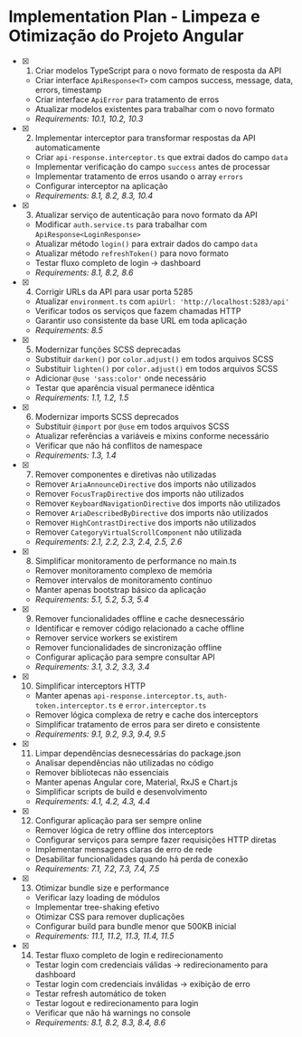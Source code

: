 # Implementation Plan - Limpeza e Otimização do Projeto Angular

- [x] 1. Criar modelos TypeScript para o novo formato de resposta da API
  - Criar interface `ApiResponse<T>` com campos success, message, data, errors, timestamp
  - Criar interface `ApiError` para tratamento de erros
  - Atualizar modelos existentes para trabalhar com o novo formato
  - _Requirements: 10.1, 10.2, 10.3_

- [x] 2. Implementar interceptor para transformar respostas da API automaticamente
  - Criar `api-response.interceptor.ts` que extrai dados do campo `data`
  - Implementar verificação do campo `success` antes de processar
  - Implementar tratamento de erros usando o array `errors`
  - Configurar interceptor na aplicação
  - _Requirements: 8.1, 8.2, 8.3, 10.4_

- [x] 3. Atualizar serviço de autenticação para novo formato da API
  - Modificar `auth.service.ts` para trabalhar com `ApiResponse<LoginResponse>`
  - Atualizar método `login()` para extrair dados do campo `data`
  - Atualizar método `refreshToken()` para novo formato
  - Testar fluxo completo de login → dashboard
  - _Requirements: 8.1, 8.2, 8.6_

- [x] 4. Corrigir URLs da API para usar porta 5285
  - Atualizar `environment.ts` com `apiUrl: 'http://localhost:5283/api'`
  - Verificar todos os serviços que fazem chamadas HTTP
  - Garantir uso consistente da base URL em toda aplicação
  - _Requirements: 8.5_

- [x] 5. Modernizar funções SCSS deprecadas
  - Substituir `darken()` por `color.adjust()` em todos arquivos SCSS
  - Substituir `lighten()` por `color.adjust()` em todos arquivos SCSS
  - Adicionar `@use 'sass:color'` onde necessário
  - Testar que aparência visual permanece idêntica
  - _Requirements: 1.1, 1.2, 1.5_

- [x] 6. Modernizar imports SCSS deprecados
  - Substituir `@import` por `@use` em todos arquivos SCSS
  - Atualizar referências a variáveis e mixins conforme necessário
  - Verificar que não há conflitos de namespace
  - _Requirements: 1.3, 1.4_

- [x] 7. Remover componentes e diretivas não utilizadas
  - Remover `AriaAnnounceDirective` dos imports não utilizados
  - Remover `FocusTrapDirective` dos imports não utilizados
  - Remover `KeyboardNavigationDirective` dos imports não utilizados
  - Remover `AriaDescribedByDirective` dos imports não utilizados
  - Remover `HighContrastDirective` dos imports não utilizados
  - Remover `CategoryVirtualScrollComponent` não utilizada
  - _Requirements: 2.1, 2.2, 2.3, 2.4, 2.5, 2.6_

- [x] 8. Simplificar monitoramento de performance no main.ts
  - Remover monitoramento complexo de memória
  - Remover intervalos de monitoramento contínuo
  - Manter apenas bootstrap básico da aplicação
  - _Requirements: 5.1, 5.2, 5.3, 5.4_

- [x] 9. Remover funcionalidades offline e cache desnecessário
  - Identificar e remover código relacionado a cache offline
  - Remover service workers se existirem
  - Remover funcionalidades de sincronização offline
  - Configurar aplicação para sempre consultar API
  - _Requirements: 3.1, 3.2, 3.3, 3.4_

- [x] 10. Simplificar interceptors HTTP
  - Manter apenas `api-response.interceptor.ts`, `auth-token.interceptor.ts` e `error.interceptor.ts`
  - Remover lógica complexa de retry e cache dos interceptors
  - Simplificar tratamento de erros para ser direto e consistente
  - _Requirements: 9.1, 9.2, 9.3, 9.4, 9.5_

- [x] 11. Limpar dependências desnecessárias do package.json
  - Analisar dependências não utilizadas no código
  - Remover bibliotecas não essenciais
  - Manter apenas Angular core, Material, RxJS e Chart.js
  - Simplificar scripts de build e desenvolvimento
  - _Requirements: 4.1, 4.2, 4.3, 4.4_

- [x] 12. Configurar aplicação para ser sempre online
  - Remover lógica de retry offline dos interceptors
  - Configurar serviços para sempre fazer requisições HTTP diretas
  - Implementar mensagens claras de erro de rede
  - Desabilitar funcionalidades quando há perda de conexão
  - _Requirements: 7.1, 7.2, 7.3, 7.4, 7.5_

- [x] 13. Otimizar bundle size e performance
  - Verificar lazy loading de módulos
  - Implementar tree-shaking efetivo
  - Otimizar CSS para remover duplicações
  - Configurar build para bundle menor que 500KB inicial
  - _Requirements: 11.1, 11.2, 11.3, 11.4, 11.5_

- [x] 14. Testar fluxo completo de login e redirecionamento
  - Testar login com credenciais válidas → redirecionamento para dashboard
  - Testar login com credenciais inválidas → exibição de erro
  - Testar refresh automático de token
  - Testar logout e redirecionamento para login
  - Verificar que não há warnings no console
  - _Requirements: 8.1, 8.2, 8.3, 8.4, 8.6_
